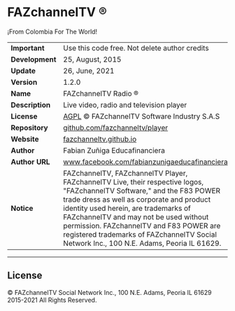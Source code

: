 # FAZchannelTV ®
<p>¡From Colombia For The World!</p>

<table>
  <tbody>
    <tr>
    <td><b>Important</b></td><td>Use this code free. Not delete author credits</td>
    </tr>
    <tr>
    <td><b>Development</b></td><td>25, August, 2015</td>
    </tr>
    <tr>
    <td><b>Update</b></td><td>26, June, 2021</td>
    </tr>
    <tr>
    <td><b>Version</b></td><td>1.2.0</td>
    </tr>
    <tr>
    <td><b>Name</b></td><td>FAZchannelTV Radio ®</td>
    </tr>
    <tr>
    <td><b>Description</b></td><td>Live video, radio and television player</td>      
    </tr>
    <tr>
    <td><b>License</b></td><td><a href="https://opensource.org/licenses/AGPL-3.0" target="_blank">AGPL</a> © FAZchannelTV Software Industry S.A.S</td>
    </tr>
    <tr>
    <td><b>Repository</b></td><td><a href="https://github.com/fazchanneltv/player" target="_blank">github.com/fazchanneltv/player</a></td>
    </tr>
    <tr>
    <td><b>Website</b></td><td><a href="https://fazchanneltv.github.io/player/radio" target="_blank">fazchanneltv.github.io</a></td>
    </tr>
    <tr>
    <td><b>Author</b></td><td>Fabian Zuñiga Educafinanciera</td>
    </tr>
    <tr>
    <td><b>Author URL</b></td><td><a href="https://www.facebook.com/fabianzunigaeducafinanciera" target="_blank">www.facebook.com/fabianzunigaeducafinanciera</a></td>
    </tr>
    <tr>
    <td><b>Notice</b></td><td>FAZchannelTV, FAZchannelTV Player, FAZchannelTV Live, their respective logos, "FAZchannelTV Software," and the F83 POWER trade dress as well as corporate and product identity used herein, are trademarks of FAZchannelTV and may not be used without permission. FAZchannelTV and F83 POWER are registered trademarks of FAZchannelTV Social Network Inc., 100 N.E. Adams, Peoria IL 61629.</td>
    </tr>
  </tbody>
</table>

<hr/>
<h2>License</h2>
<p>© FAZchannelTV Social Network Inc., 100 N.E. Adams, Peoria IL 61629 2015-2021 All Rights Reserved.</p>
